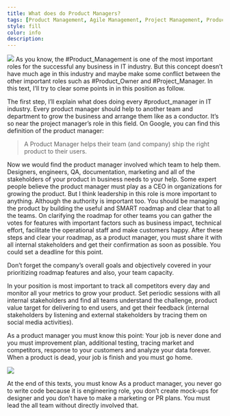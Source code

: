 ```yaml
---
title: What does do Product Managers?
tags: [Product Management, Agile Management, Project Management, Product Owner]
style: fill
color: info
description:
---
```

![](https://ahmadi.pm/assets/imgpsts/marketing-campaign-learning.jpg)
As you know, the #Product_Management is one of the most important roles for the successful any business in IT industry. But this concept doesn’t have much age in this industry and maybe make some conflict between the other important roles such as #Product_Owner and #Project_Manager.
In this text, I’ll try to clear some points in in this position as follow.

The first step, I’ll explain what does doing every #product_manager in IT industry.
Every product manager should help to another team and department to grow the business and arrange them like as a conductor. It’s so near the project manager’s role in this field.
On Google, you can find this definition of the product manager:

> A Product Manager helps their team (and company) ship the right product to their users.

Now we would find the product manager involved which team to help them. Designers, engineers, QA, documentation, marketing and all of the stakeholders of your product in business needs to your help.
Some expert people believe the product manager must play as a CEO in organizations for growing the product. But I think leadership in this role is more important to anything. Although the authority is important too. You should be managing the product by building the useful and SMART roadmap and clear that to all the teams.
On clarifying the roadmap for other teams you can gather the votes for features with important factors such as business impact, technical effort, facilitate the operational staff and make customers happy.
After these steps and clear your roadmap, as a product manager, you must share it with all internal stakeholders and get their confirmation as soon as possible. You could set a deadline for this point.

Don’t forget the company’s overall goals and objectively covered in your prioritizing roadmap features and also, your team capacity.

In your position is most important to track all competitors every day
and monitor all your metrics to grow your product.
Set periodic sessions with all internal stakeholders and find all teams understand the challenge, product value target for delivering to end users, and get their feedback (internal stakeholders by listening and external stakeholders by tracing them on social media activities).

As a product manager you must know this point:
Your job is never done and you must improvement plan, additional testing, tracing market and competitors, response to your customers and analyze your data forever. When a product is dead, your job is finish and you must go home.

![](https://ahmadi.space/assets/imgpsts/PMSC.jpg)

At the end of this texts, you must know As a product manager, you never go to write code because it is engineering role, you don’t create mock-ups for designer and you don’t have to make a marketing or PR plans. You must lead the all team without directly involved that.
